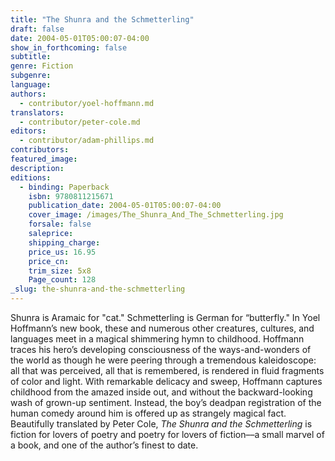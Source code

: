 ```yaml
---
title: "The Shunra and the Schmetterling"
draft: false
date: 2004-05-01T05:00:07-04:00
show_in_forthcoming: false
subtitle:
genre: Fiction
subgenre:
language:
authors:
  - contributor/yoel-hoffmann.md
translators:
  - contributor/peter-cole.md
editors:
  - contributor/adam-phillips.md
contributors:
featured_image:
description:
editions:
  - binding: Paperback
    isbn: 9780811215671
    publication_date: 2004-05-01T05:00:07-04:00
    cover_image: /images/The_Shunra_And_The_Schmetterling.jpg
    forsale: false
    saleprice:
    shipping_charge:
    price_us: 16.95
    price_cn:
    trim_size: 5x8
    Page_count: 128
_slug: the-shunra-and-the-schmetterling
---
```


Shunra is Aramaic for "cat." Schmetterling is German for “butterfly." In Yoel Hoffmann’s new book, these and numerous other creatures, cultures, and languages meet in a magical shimmering hymn to childhood. Hoffmann traces his hero’s developing consciousness of the ways-and-wonders of the world as though he were peering through a tremendous kaleidoscope: all that was perceived, all that is remembered, is rendered in fluid fragments of color and light. With remarkable delicacy and sweep, Hoffmann captures childhood from the amazed inside out, and without the backward-looking wash of grown-up sentiment. Instead, the boy’s deadpan registration of the human comedy around him is offered up as strangely magical fact. Beautifully translated by Peter Cole, _The Shunra and the Schmetterling_ is fiction for lovers of poetry and poetry for lovers of fiction––a small marvel of a book, and one of the author’s finest to date.

